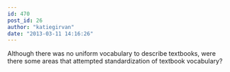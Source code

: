 ```yaml
---
id: 470
post_id: 26
author: "katiegirvan"
date: "2013-03-11 14:16:26"
---
```

Although there was no uniform vocabulary to describe textbooks, were there some areas that attempted standardization of textbook vocabulary?
